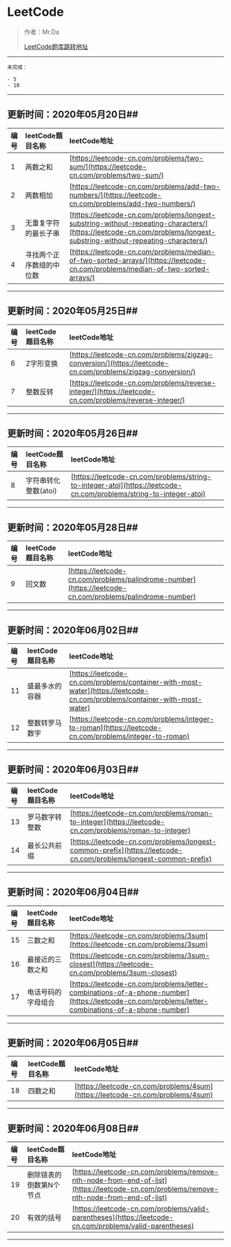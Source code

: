 # LeetCode #
> 作者：Mr.Da
> 
> [LeetCode题库跳转地址](https://leetcode-cn.com/problemset/all/ "leetcode-cn.com")


----------

    未完成：
    
    - 5
    - 10

----------

## 更新时间：2020年05月20日##

| 编号 |leetCode题目名称|leetCode地址 |
|:-|:- | :- |
| 1 | 两数之和 |[https://leetcode-cn.com/problems/two-sum/](https://leetcode-cn.com/problems/two-sum/) |
| 2 | 两数相加 |[https://leetcode-cn.com/problems/add-two-numbers/](https://leetcode-cn.com/problems/add-two-numbers/) |
|3|无重复字符的最长子串|[https://leetcode-cn.com/problems/longest-substring-without-repeating-characters/](https://leetcode-cn.com/problems/longest-substring-without-repeating-characters/)|
|4|寻找两个正序数组的中位数|[https://leetcode-cn.com/problems/median-of-two-sorted-arrays/](https://leetcode-cn.com/problems/median-of-two-sorted-arrays/)|


----------

## 更新时间：2020年05月25日##

| 编号 |leetCode题目名称|leetCode地址 |
|:-|:- | :- |
|6|Z字形变换|[https://leetcode-cn.com/problems/zigzag-conversion/](https://leetcode-cn.com/problems/zigzag-conversion/)|
|7|整数反转|[https://leetcode-cn.com/problems/reverse-integer/](https://leetcode-cn.com/problems/reverse-integer/)|


----------

## 更新时间：2020年05月26日##

| 编号 |leetCode题目名称| leetCode地址 |
|:-|:- | :- |
|8|字符串转化整数(atoi)|[https://leetcode-cn.com/problems/string-to-integer-atoi](https://leetcode-cn.com/problems/string-to-integer-atoi)|


----------

## 更新时间：2020年05月28日##

| 编号 |leetCode题目名称| leetCode地址 |
|:-|:- | :- |
|9|回文数|[https://leetcode-cn.com/problems/palindrome-number](https://leetcode-cn.com/problems/palindrome-number)|


----------

## 更新时间：2020年06月02日##

| 编号 |leetCode题目名称|leetCode地址 |
|:-|:- | :- |
|11|盛最多水的容器|[https://leetcode-cn.com/problems/container-with-most-water](https://leetcode-cn.com/problems/container-with-most-water)|
|12|整数转罗马数字|[https://leetcode-cn.com/problems/integer-to-roman](https://leetcode-cn.com/problems/integer-to-roman)|

----------

## 更新时间：2020年06月03日##

| 编号 |leetCode题目名称|leetCode地址 |
|:-|:- | :- |
|13|罗马数字转整数|[https://leetcode-cn.com/problems/roman-to-integer](https://leetcode-cn.com/problems/roman-to-integer)|
|14|最长公共前缀|[https://leetcode-cn.com/problems/longest-common-prefix](https://leetcode-cn.com/problems/longest-common-prefix)|

----------

## 更新时间：2020年06月04日##

| 编号 |leetCode题目名称|leetCode地址 |
|:-|:- | :- |
|15|三数之和|[https://leetcode-cn.com/problems/3sum](https://leetcode-cn.com/problems/3sum)|
|16|最接近的三数之和|[https://leetcode-cn.com/problems/3sum-closest](https://leetcode-cn.com/problems/3sum-closest)|
|17|电话号码的字母组合|[https://leetcode-cn.com/problems/letter-combinations-of-a-phone-number](https://leetcode-cn.com/problems/letter-combinations-of-a-phone-number)|

----------

## 更新时间：2020年06月05日##

| 编号 |leetCode题目名称|leetCode地址 |
|:-|:- | :- |
|18|四数之和|[https://leetcode-cn.com/problems/4sum](https://leetcode-cn.com/problems/4sum)|

----------

## 更新时间：2020年06月08日##

| 编号 |leetCode题目名称|leetCode地址 |
|:-|:- | :- |
|19|删除链表的倒数第N个节点|[https://leetcode-cn.com/problems/remove-nth-node-from-end-of-list](https://leetcode-cn.com/problems/remove-nth-node-from-end-of-list)|
|20|有效的括号|[https://leetcode-cn.com/problems/valid-parentheses](https://leetcode-cn.com/problems/valid-parentheses)|

----------

